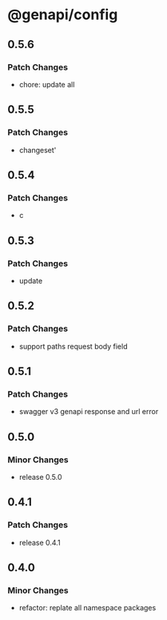 # @genapi/config

## 0.5.6

### Patch Changes

- chore: update all

## 0.5.5

### Patch Changes

- changeset'

## 0.5.4

### Patch Changes

- c

## 0.5.3

### Patch Changes

- update

## 0.5.2

### Patch Changes

- support paths request body field

## 0.5.1

### Patch Changes

- swagger v3 genapi response and url error

## 0.5.0

### Minor Changes

- release 0.5.0

## 0.4.1

### Patch Changes

- release 0.4.1

## 0.4.0

### Minor Changes

- refactor: replate all namespace packages
